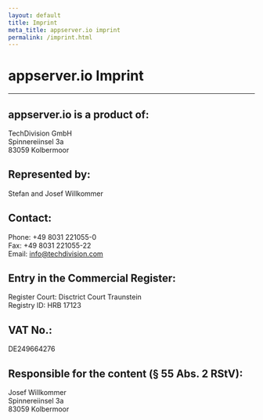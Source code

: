 ```yaml
---
layout: default
title: Imprint
meta_title: appserver.io imprint
permalink: /imprint.html
---
```


# appserver.io Imprint
***

## appserver.io is a product of:

TechDivision GmbH<br />
Spinnereiinsel 3a<br />
83059 Kolbermoor<br />

## Represented by:<br />
Stefan and Josef Willkommer

## Contact:
Phone: +49 8031 221055-0<br />
Fax: +49 8031 221055-22<br />
Email: <a href="mailto:&#105;&#110;&#102;&#111;&#064;&#116;&#101;&#099;&#104;&#100;&#105;&#118;&#105;&#115;&#105;&#111;&#110;&#046;&#099;&#111;&#109;">&#105;&#110;&#102;&#111;&#064;&#116;&#101;&#099;&#104;&#100;&#105;&#118;&#105;&#115;&#105;&#111;&#110;&#046;&#099;&#111;&#109;</a>

## Entry in the Commercial Register:
Register Court: Disctrict Court Traunstein<br />
Registry ID: HRB 17123<br />

## VAT No.:
DE249664276<br />

## Responsible for the content (§ 55 Abs. 2 RStV):
Josef Willkommer<br />
Spinnereiinsel 3a<br />
83059 Kolbermoor<br />
